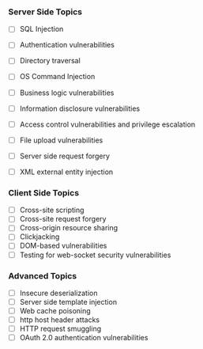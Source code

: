 ### Server Side Topics

-   [ ] SQL Injection
-   [ ] Authentication vulnerabilities
-   [ ] Directory traversal
-   [ ] OS Command Injection
-   [ ] Business logic vulnerabilities
-   [ ] Information disclosure vulnerabilities
-   [ ] Access control vulnerabilities and privilege escalation
-   [ ] File upload vulnerabilities

-   [ ] Server side request forgery
-   [ ] XML external entity injection

### Client Side Topics

-   [ ] Cross-site scripting
-   [ ] Cross-site request forgery
-   [ ] Cross-origin resource sharing
-   [ ] Clickjacking
-   [ ] DOM-based vulnerabilities
-   [ ] Testing for web-socket security vulnerabilities

### Advanced Topics

-   [ ] Insecure deserialization
-   [ ] Server side template injection
-   [ ] Web cache poisoning
-   [ ] http host header attacks
-   [ ] HTTP request smuggling
-   [ ] OAuth 2.0 authentication vulnerabilities